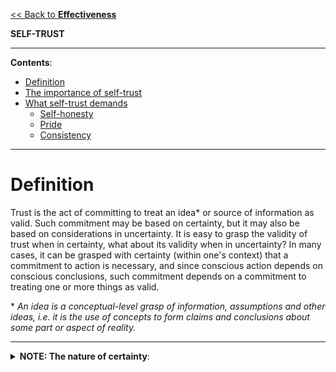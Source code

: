 [<< Back to **Effectiveness**](https://pranigopu.github.io/effectiveness)

**SELF-TRUST**

---

**Contents**:

- [Definition](#definition)
- [The importance of self-trust](#the-importance-of-self-trust)
- [What self-trust demands](#what-self-trust-demands)
  - [Self-honesty](#self-honesty)
  - [Pride](#pride)
  - [Consistency](#consistency)

---

# Definition
Trust is the act of committing to treat an idea\* or source of information as valid. Such commitment may be based on certainty, but it may also be based on considerations in uncertainty. It is easy to grasp the validity of trust when in certainty, what about its validity when in uncertainty? In many cases, it can be grasped with certainty (within one's context) that a commitment to action is necessary, and since conscious action depends on conscious conclusions, such commitment depends on a commitment to treating one or more things as valid.

\* _An idea is a conceptual-level grasp of information, assumptions and other ideas, i.e. it is the use of concepts to form claims and conclusions about some part or aspect of reality._

---

<details><summary><b>NOTE: The nature of certainty</b>:</summary><p>Certainty, like knowledge, is contextual, i.e. it is based on some cognitive context. Within that context, and under some conditions (that may be known or unknown), a claim that is certain is a claim that holds true (note that a condition is a fact or factor that causally and/or logically affects the truth of a claim). Now, note that to conclude something as certain needs the integration of observations, causal relationships and logical necessity between facts and other facts and/or ideas; such integration can be complex, and this complexity means that, since focus is finite, some considerations that condition the truth could be omitted due to them being _unintentionally_ out of focus. Hence, since to grasp something as certain within one's context is to say that, based on the cognitive context that one holds in one's focus, something is true given some conditions, not knowing or unintentionally omitting these conditions may result in wrong or incomplete conclusions.</p><details>

---

Self-trust is the act of committing to treat one's own knowledge, abilities and/or character as valid, i.e. as true, effective and/or moral (i.e. consistently effective and non-contradictory in the long-range). Let us expand these aspects of self-trust to see why these are essential to pursuing success in life, and why these are the fundamentals of any form of self-trust.

# The importance of self-trust
Firstly, note that man must act with reason, i.e. as per his knowledge, in order to be effective in pursuing his goals, or at least in learning how to improve his effectiveness. Hence, committing to treat one's own knowledge as true is vital wherever such truth can be established by reason; if man wavers on his _rational_ conclusions, he evidently cannot waver on the basis of reason, and thus, he begins entertain the arbitrary and irrational.

Secondly, note that man must act, i.e. he must achieve goals in concrete terms, and, rationally, his own effort is the only thing he must consistently count on, since it is the only thing he can consistently direct _volitionally_ (this is true even if he is lucky or if he is helped by others). The potential to act is ability, and to act volitionally, man must grasp and pursue his potential to act; thus, he must recognise them as effective on some level, and he must treat them as such.

Thirdly, note that character is the sum of one's internalised premises, habits, practices and value-judgements. In other words, character is the effect of the following factors over a period of time: (1) What one regards as knowledge (either explicitly or implicitly, i.e. by tacit acceptance). (2) What one regards as valuable, i.e. worth acting to concretise. (3) What one actually does, especially with respect to consistent potentials for success and failure (e.g. health, intellectual clarity, production of the material for physical sustenance (through trade or through direct production), etc.). Hence, character is the system of consistent beliefs, motivations and efforts that drives one's pursuit of values long-range. Thus, to act effectively long-range, one must recognise one's character as moral (i.e. effective and non-contradictory in a long-range context), and if one's character is immoral, one must act to reshape it in the image of one's moral ideal.

---

These three aspects cover (1) knowledge, (2) volitional action and (3) the long-range integration of knowledge and volitional action. Knowledge and volitional action are the fundamentals of any human pursuit, and their long-range integration is the fundamental of grasping and consistently pursuing valuable potential, which in turn is the fundamental need of a volitional being (i.e. a being of self-driven consciousness).

# What self-trust demands
Any knowledge or rational commitment is based on the following:

- Is directly observable or reducible to direct observations
- Reveals causal relationships that relate to X's truth
- Is logically necessitated by one's current cognitive context <br> _Barring arbitrary concerns and unaccountable unknowns_

Naturally, the above also apply to self-trust.

## Self-honesty
Firstly, self-trust demands a commitment to objectivity, i.e. to the most rigorous correspondence one can achieve between reality and the contents of one's mind; this draws directly from a fundamental aspect of trust, namely the trust in one's knowledge. A key element of this is self-honestly, i.e. the commitment to open oneself to the whole truth and to never falsify or evade the facts that confront one's mind. Now, how do we know we are being objective?

All knowledge derives from the evidence of the senses, and this evidence is largely gathered non-volitionally. Hence, the first act of volition with regards to truth is to stay in focus or not, i.e. to accept and integrate this evidence, or to reject and/or evade and thereby disintegrate this evidence from the rest of one's mental contents.

To stay in focus is the first and most fundamental act of volition, and thus, it is a direct act of volition. This act of direct volition is essentially what a _commitment_ to objectivity involves. Self-honestly is the most basic form of objectivity that demands only that one stays in focus of the facts; thus, self-honesty is always possible, and recognising whether one is honest to oneself is a matter of focusing on the self-evident and integrating from there.

---

**NOTE 1**: Objectivity beyond this, however, can be more complex to achieve, since correspondence between reality and one' mental contents is by no means automatic. Moreover, since reality is complex and holds many unknowns, and since experience clearly shows the potential for errors and incomprehension, objectivity at higher levels is certainly not always self-evident. Here, objectivity requires logic, valid epistemology and science, but these are beyond the scope of this discussion (the essentials are discussed in [**Epistemology** from **Philosophy**](https://pranigopu.github.io/philosophy/epistemology)).

**NOTE 2**: Honesty to others is generally preferable (though, rationally, it not an absolute necessity). However, it is especially important if it helps maintain an objective record of your own self-image, without harming any more fundamental values. In the long run, is more practical to maintain an objective record of your self-image and improve your virtues, rather than falsify your self-image; unless there is a very clear, objective threat to one's fundamental values (i.e. one's life, wellbeing, livelihood, etc.) that can only be avoided by lying to others, it pays to be honest about oneself. That being said, self-honesty is absolutely non-negotiable, morally and practically.

## Pride
Pride is the virtue of acting consistently toward one's moral values. Thus, pride is a key element of self-trust; this draws directly from a fundamental aspect of trust, namely the trust in one's character. Since reason is a fundamental value, and since objectivity is fundamental to reason, a commitment to objectivity is indispensable to pride. Thus, pride is not harmed if one:

- Accepts one's mistakes
- Acknowledges and improves one faults and shortcomings
- Recognises and corrects one's faults
- Realises and atones for earned guilt

Indeed, pride is harmed if we refuse to do the above for the sake of a second-handed emotionally-driven self-image (i.e. an image of oneself based on what we feel about ourselves, regardless of the facts, and what we think others think of us). A false self-image is fatal to pride, since it is impossible to convincingly lie to oneself, and thus, it is impossible to feel non-contradictory appreciation and/or admiration for oneself if one tries to believe in a false self-image.

## Consistency
Key to trust is evidence. The greater the evidence, the greater the trust. The same applies to self-trust. Here, the evidence you need to gather is the evidence of your own moral and practical effectiveness, and key to these is consistency, i.e. a committed and reliable orientation toward truth and value.

Note that it is not merely the quantity of evidence that matters but the way the evidence was generated. If you have the approach of merely "gaining moral points", treating these as a bank which you can draw upon to commit immoral and impractical acts from time to time, you adopt a _fundamentally_ irrational approach, since rationality does not compromise with irrationality (owing to the law of non-contradiction).

By undermining reason in such a fundamental way, you undermine the very basis of self-trust with respect to your character, thereby undermining self-trust itself (since trust in one's character is a fundamental aspect of self-trust). Thus, consistency is a matter not of accumulation but of absolutism, i.e. an absolute commitment to one's reason and moral integrity.

---

What does this mean in practice? For one, it means to never subjugate a consciously chosen intention or commitment to whim. For example, if you honestly make a promise to someone, you must not back out of it simply because you do not feel like it. This is not to say you must never back out of promises, only that you must never do so merely out of discomfort or a lack of desire. Defaulting on an honest promise is rational if and only if fulfilling the promise requires the sacrifice of a more fundamental value (e.g. it is not immoral to cancel an outing if you are too sick to enjoy it, since your own health and happiness are higher priorities than the happiness of others). Note that promises naturally also apply to promises made to oneself; there is no reason why the above reasoning does not apply here.